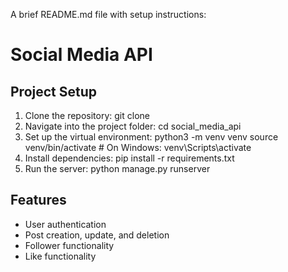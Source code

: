 A brief README.md file with setup instructions:
# Social Media API
## Project Setup
1. Clone the repository:
git clone <repository-url>
2. Navigate into the project folder:
cd social_media_api
3. Set up the virtual environment:
python3 -m venv venv source venv/bin/activate # On Windows: venv\Scripts\activate
4. Install dependencies:
pip install -r requirements.txt
5. Run the server:
python manage.py runserver

## Features
- User authentication
- Post creation, update, and deletion
- Follower functionality
- Like functionality
